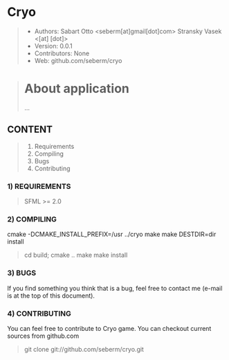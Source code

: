 # Cryo

> * Authors: Sabart Otto <seberm[at]gmail[dot]com>
             Stransky Vasek <[at] [dot]>
> * Version: 0.0.1
> * Contributors: None
> * Web: github.com/seberm/cryo


> # About application
> ...


## CONTENT
> 1) Requirements
> 2) Compiling
> 3) Bugs
> 4) Contributing



### 1) REQUIREMENTS
> SFML >= 2.0


### 2) COMPILING

cmake -DCMAKE_INSTALL_PREFIX=/usr ../cryo
make
make DESTDIR=dir install
> cd build; cmake ..
> make
> make install


### 3) BUGS
If you find something you think that is a bug, feel free to contact me (e-mail is at the top of this document).


### 4) CONTRIBUTING
You can feel free to contribute to Cryo game.
You can checkout current sources from github.com
> git clone git://github.com/seberm/cryo.git
